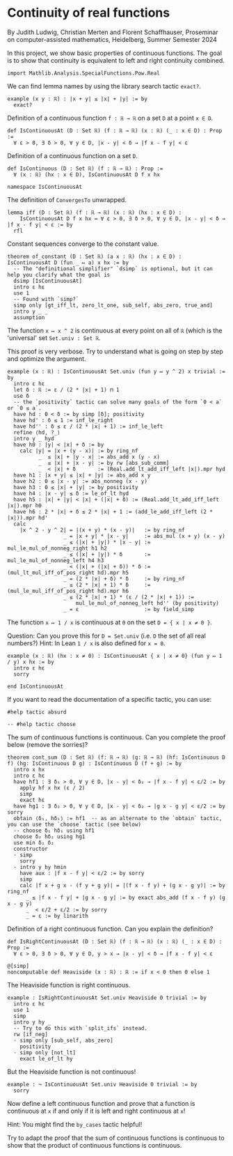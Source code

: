 # Continuity of real functions

By Judith Ludwig, Christian Merten and Florent Schaffhauser,
Proseminar on computer-assisted mathematics,
Heidelberg, Summer Semester 2024

In this project, we show basic properties of continuous functions. The goal is to show that continuity is equivalent to left and right continuity combined.

```lean
import Mathlib.Analysis.SpecialFunctions.Pow.Real
```

We can find lemma names by using the library search tactic `exact?`.

```lean
example (x y : ℝ) : |x + y| ≤ |x| + |y| := by
  exact?
```

Definition of a continuous function `f : ℝ → ℝ` on a set `D` at a point `x ∈ D`.

```lean
def IsContinuousAt (D : Set ℝ) (f : ℝ → ℝ) (x : ℝ) (_ : x ∈ D) : Prop :=
  ∀ ε > 0, ∃ δ > 0, ∀ y ∈ D, |x - y| < δ → |f x - f y| < ε
```

Definition of a continuous function on a set `D`.

```lean
def IsContinuous (D : Set ℝ) (f : ℝ → ℝ) : Prop :=
  ∀ (x : ℝ) (hx : x ∈ D), IsContinuousAt D f x hx

namespace IsContinuousAt
```

The definition of `ConvergesTo` unwrapped.

```lean
lemma iff (D : Set ℝ) (f : ℝ → ℝ) (x : ℝ) (hx : x ∈ D) :
    IsContinuousAt D f x hx ↔ ∀ ε > 0, ∃ δ > 0, ∀ y ∈ D, |x - y| < δ → |f x - f y| < ε := by
  rfl
```

Constant sequences converge to the constant value.

```lean
theorem of_constant (D : Set ℝ) (a x : ℝ) (hx : x ∈ D) : IsContinuousAt D (fun _ ↦ a) x hx := by
  -- The "definitional simplifier" `dsimp` is optional, but it can help you clarify what the goal is
  dsimp [IsContinuousAt]
  intro ε hε
  use 1
  -- Found with `simp?`
  simp only [gt_iff_lt, zero_lt_one, sub_self, abs_zero, true_and]
  intro y _ _
  assumption
```

The function `x ↦ x ^ 2` is continuous at every point on all of `ℝ`
(which is the 'universal' set `Set.univ : Set ℝ`.

This proof is very verbose. Try to understand what is going on step by step and optimize the argument.

```lean
example (x : ℝ) : IsContinuousAt Set.univ (fun y ↦ y ^ 2) x trivial := by
  intro ε hε
  let δ : ℝ := ε / (2 * |x| + 1) ⊓ 1
  use δ
  -- the `positivity` tactic can solve many goals of the form `0 < a` or `0 ≤ a`.
  have hd : 0 < δ := by simp [δ]; positivity
  have hd' : δ ≤ 1 := inf_le_right
  have hd'' : δ ≤ ε / (2 * |x| + 1) := inf_le_left
  refine ⟨hd, ?_⟩
  intro y _ hyd
  have h0 : |y| < |x| + δ := by
    calc |y| = |x + (y - x)| := by ring_nf
          _  ≤ |x| + |y - x| := abs_add x (y - x)
          _  ≤ |x| + |x - y| := by rw [abs_sub_comm]
          _  < |x| + δ       := (Real.add_lt_add_iff_left |x|).mpr hyd
  have h1 : |x + y| ≤ |x| + |y| := abs_add x y
  have h2 : 0 ≤ |x - y| := abs_nonneg (x - y)
  have h3 : 0 ≤ |x| + |y| := by positivity
  have h4 : |x - y| ≤ δ := le_of_lt hyd
  have h5 : |x| + |y| < |x| + (|x| + δ) := (Real.add_lt_add_iff_left |x|).mpr h0
  have h6 : 2 * |x| + δ ≤ 2 * |x| + 1 := (add_le_add_iff_left (2 * |x|)).mpr hd'
  calc
    |x ^ 2 - y ^ 2| = |(x + y) * (x - y)|   := by ring_nf
                  _ = |x + y| * |x - y|     := abs_mul (x + y) (x - y)
                  _ ≤ (|x| + |y|) * |x - y| := mul_le_mul_of_nonneg_right h1 h2
                  _ ≤ (|x| + |y|) * δ       := mul_le_mul_of_nonneg_left h4 h3
                  _ < (|x| + (|x| + δ)) * δ := (mul_lt_mul_iff_of_pos_right hd).mpr h5
                  _ = (2 * |x| + δ) * δ     := by ring_nf
                  _ ≤ (2 * |x| + 1) * δ     := (mul_le_mul_iff_of_pos_right hd).mpr h6
                  _ ≤ (2 * |x| + 1) * (ε / (2 * |x| + 1)) :=
                      mul_le_mul_of_nonneg_left hd'' (by positivity)
                  _ = ε                     := by field_simp
```

The function `x ↦ 1 / x` is continuous at `0` on the set `D = { x | x ≠ 0 }`.

Question: Can you prove this for `D = Set.univ` (i.e. `D` the set of all real numbers?)
Hint: In Lean `1 / x` is also defined for `x = 0`.

```lean
example (x : ℝ) (hx : x ≠ 0) : IsContinuousAt { x | x ≠ 0} (fun y ↦ 1 / y) x hx := by
  intro ε hε
  sorry

end IsContinuousAt
```

If you want to read the documentation of a specific tactic, you can use:

```lean
#help tactic absurd

-- #help tactic choose
```

The sum of continuous functions is continuous. Can you complete the proof below (remove the sorries)?

```lean
theorem cont_sum (D : Set ℝ) (f: ℝ → ℝ) (g: ℝ → ℝ) (hf: IsContinuous D f) (hg: IsContinuous D g) : IsContinuous D (f + g) := by
  intro x hx
  intro ε hε
  have hf1 : ∃ δ₁ > 0, ∀ y ∈ D, |x - y| < δ₁ → |f x - f y| < ε/2 := by
    apply hf x hx (ε / 2)
    simp
    exact hε
  have hg1 : ∃ δ₂ > 0, ∀ y ∈ D, |x - y| < δ₂ → |g x - g y| < ε/2 := by sorry
  obtain ⟨δ₁, hδ₁⟩ := hf1  -- as an alternate to the `obtain` tactic, you can use the `choose` tactic (see below)
  -- choose δ₁ hδ₁ using hf1
  choose δ₂ hδ₂ using hg1
  use min δ₁ δ₂
  constructor
  · simp
    sorry
  · intro y hy hmin
    have aux : |f x - f y| < ε/2 := by sorry
    simp
    calc |f x + g x - (f y + g y)| = |(f x - f y) + (g x - g y)| := by ring_nf
      _ ≤ |f x - f y| + |g x - g y| := by exact abs_add (f x - f y) (g x - g y)
      _  < ε/2 + ε/2 := by sorry
      _ = ε := by linarith
```

Definition of a right continuous function. Can you explain the definition?

```lean
def IsRightContinuousAt (D : Set ℝ) (f : ℝ → ℝ) (x : ℝ) (_ : x ∈ D) : Prop :=
  ∀ ε > 0, ∃ δ > 0, ∀ y ∈ D, y > x → |x - y| < δ → |f x - f y| < ε

@[simp]
noncomputable def Heaviside (x : ℝ) : ℝ := if x < 0 then 0 else 1
```

The Heaviside function is right continuous.

```lean
example : IsRightContinuousAt Set.univ Heaviside 0 trivial := by
  intro ε hε
  use 1
  simp
  intro y hy _
  -- Try to do this with `split_ifs` instead.
  rw [if_neg]
  · simp only [sub_self, abs_zero]
    positivity
  · simp only [not_lt]
    exact le_of_lt hy
```

But the Heaviside function is not continuous!

```lean
example : ¬ IsContinuousAt Set.univ Heaviside 0 trivial := by
  sorry
```

Now define a left continuous function and prove that a function is continuous at `x`
if and only if it is left and right continuous at `x`!

Hint: You might find the `by_cases` tactic helpful!

Try to adapt the proof that the sum of continuous functions is continuous to show that the product of continuous functions is continuous.

